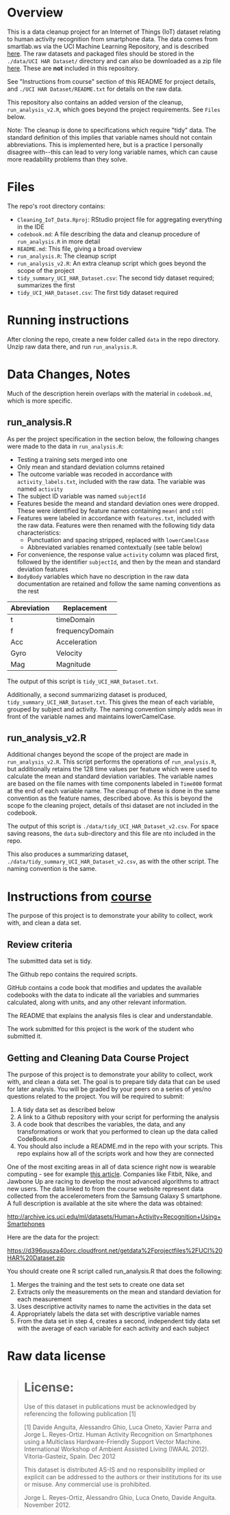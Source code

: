 # Overview

This is a data cleanup project for an Internet of Things (IoT) dataset relating to human activity recognition from smartphone data. The data comes from smartlab.ws via the UCI Machine Learning Repository, and is described [here](http://archive.ics.uci.edu/ml/datasets/Human+Activity+Recognition+Using+Smartphones). The raw datasets and packaged files should be stored in the `./data/UCI HAR Dataset/` directory and can also be downloaded as a zip file [here](https://d396qusza40orc.cloudfront.net/getdata%2Fprojectfiles%2FUCI%20HAR%20Dataset.zip). These are **not** included in this repository.

See "Instructions from course" section of this README for project details, and `./UCI HAR Dataset/README.txt` for details on the raw data.

This repository also contains an added version of the cleanup, `run_analysis_v2.R`, which goes beyond the project requirements. See `Files` below.

Note: The cleanup is done to specifications which require "tidy" data. The standard definition of this implies that variable names should not contain abbreviations. This is implemented here, but is a practice I personally disagree with--this can lead to very long variable names, which can cause more readability problems than they solve.


# Files

The repo's root directory contains:

* `Cleaning_IoT_Data.Rproj`: RStudio project file for aggregating everything in the IDE
* `codebook.md`: A file describing the data and cleanup procedure of `run_analysis.R` in more detail
* `README.md`: This file, giving a broad overview
* `run_analysis.R`: The cleanup script
* `run_analysis_v2.R`: An extra cleanup script which goes beyond the scope of the project
* `tidy_summary_UCI_HAR_Dataset.csv`: The second tidy dataset required; summarizes the first
* `tidy_UCI_HAR_Dataset.csv`: The first tidy dataset required

# Running instructions

After cloning the repo, create a new folder called `data` in the repo directory. Unzip raw data there, and run `run_analysis.R`.

# Data Changes, Notes

Much of the description herein overlaps with the material in `codebook.md`, which is more specific.

## run_analysis.R

As per the project specification in the section below, the following changes were made to the data in `run_analysis.R`:

* Testing a training sets merged into one
* Only mean and standard deviation columns retained
* The outcome variable was recoded in accordance with `activity_labels.txt`, included with the raw data. The variable was named `activity`
* The subject ID variable was named `subjectId`
* Features beside the meand and standard deviation ones were dropped. These were identified by feature names containing `mean(` and `std(`
* Features were labeled in accordance with `features.txt`, included with the raw data. Features were then renamed with the following tidy data characteristics:
    * Punctuation and spacing stripped, replaced with `lowerCamelCase`
	* Abbreviated variables renamed contextually (see table below)
* For convenience, the response value `activity` column was placed first, followed by the identifier `subjectId`, and then by the mean and standard deviation features
* `BodyBody` variables which have no description in the raw data documentation are retained and follow the same naming conventions as the rest

Abreviation | Replacement     
------------|-----------------
t           | timeDomain      
f           | frequencyDomain 
Acc         | Acceleration    
Gyro        | Velocity        
Mag         | Magnitude       

The output of this script is `tidy_UCI_HAR_Dataset.txt`.

Additionally, a second summarizing dataset is produced, `tidy_summary_UCI_HAR_Dataset.txt`. This gives the mean of each variable, grouped by subject and activity. The naming convention simply adds `mean` in front of the variable names and maintains lowerCamelCase.

## run_analysis_v2.R

Additional changes beyond the scope of the project are made in `run_analysis_v2.R`. This script performs the operations of `run_analysis.R`, but additionally retains the 128 time values per feature which were used to calculate the mean and standard deviation variables. The variable names are based on the file names with time components labeled in `Time000` format at the end of each variable name. The cleanup of these is done in the same convention as the feature names, described above. As this is beyond the scope fo the cleaning project, details of thsi dataset are not included in the codebook.

The output of this script is `./data/tidy_UCI_HAR_Dataset_v2.csv`. For space saving reasons, the `data` sub-directory and this file are nto included in the repo.

This also produces a summarizing dataset, `./data/tidy_summary_UCI_HAR_Dataset_v2.csv`, as with the other script. The naming convention is the same.


# Instructions from [course](https://www.coursera.org/learn/data-cleaning/peer/FIZtT/getting-and-cleaning-data-course-project)

The purpose of this project is to demonstrate your ability to collect, work with, and clean a data set.

## Review criteria 

The submitted data set is tidy.

The Github repo contains the required scripts.

GitHub contains a code book that modifies and updates the available codebooks with the data to indicate all the variables and summaries calculated, along with units, and any other relevant information.

The README that explains the analysis files is clear and understandable.

The work submitted for this project is the work of the student who submitted it.

## Getting and Cleaning Data Course Project

The purpose of this project is to demonstrate your ability to collect, work with, and clean a data set. The goal is to prepare tidy data that can be used for later analysis. You will be graded by your peers on a series of yes/no questions related to the project. You will be required to submit:  
1. A tidy data set as described below
2. A link to a Github repository with your script for performing the analysis
3. A code book that describes the variables, the data, and any transformations or work that you performed to clean up the data called CodeBook.md
4. You should also include a README.md in the repo with your scripts. This repo explains how all of the scripts work and how they are connected

One of the most exciting areas in all of data science right now is wearable computing - see for example [this article](http://www.insideactivitytracking.com/data-science-activity-tracking-and-the-battle-for-the-worlds-top-sports-brand/). Companies like Fitbit, Nike, and Jawbone Up are racing to develop the most advanced algorithms to attract new users. The data linked to from the course website represent data collected from the accelerometers from the Samsung Galaxy S smartphone. A full description is available at the site where the data was obtained:

http://archive.ics.uci.edu/ml/datasets/Human+Activity+Recognition+Using+Smartphones

Here are the data for the project:

https://d396qusza40orc.cloudfront.net/getdata%2Fprojectfiles%2FUCI%20HAR%20Dataset.zip

You should create one R script called run_analysis.R that does the following:

1. Merges the training and the test sets to create one data set
2. Extracts only the measurements on the mean and standard deviation for each measurement
3. Uses descriptive activity names to name the activities in the data set
4. Appropriately labels the data set with descriptive variable names
5. From the data set in step 4, creates a second, independent tidy data set with the average of each variable for each activity and each subject

# Raw data license

> License:
> ========
> Use of this dataset in publications must be acknowledged by referencing the following publication [1] 
> 
> [1] Davide Anguita, Alessandro Ghio, Luca Oneto, Xavier Parra and Jorge L. Reyes-Ortiz. Human Activity Recognition on Smartphones using a Multiclass Hardware-Friendly Support Vector Machine. International Workshop of Ambient Assisted Living (IWAAL 2012). Vitoria-Gasteiz, Spain. Dec 2012
> 
> This dataset is distributed AS-IS and no responsibility implied or explicit can be addressed to the authors or their institutions for its use or misuse. Any commercial use is prohibited.
> 
> Jorge L. Reyes-Ortiz, Alessandro Ghio, Luca Oneto, Davide Anguita. November 2012.